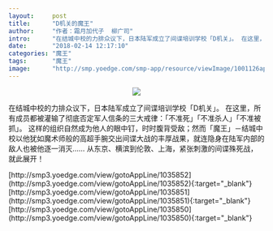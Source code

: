 ```yaml
---
layout:     post
title:      "D机关的魔王"
author:     "作者：霜月加代子  柳广司"
intro:      "在结城中校的力排众议下，日本陆军成立了间谍培训学校「D机关」。 在这里，所有成员都被灌输了彻底否定军人信条的三大戒律：「不准死」「不准杀人」「不准被抓」。 这样的组织自然成为他人的眼中钉，时时腹背受敌；然而「魔王」－结城中校以他犹如魔术师般的高超手腕交出间谍大战的丰厚战果，就连隐身在陆军内部的敌人也被他逐一消灭…… 从东京、横滨到伦敦、上海，紧张刺激的间谍殊死战，就此展开！"
date:       "2018-02-14 12:17:10"
categories: "魔王"
tags:       "魔王"
image:      "http://smp.yoedge.com/smp-app/resource/viewImage/1001126appline.png"
---
```

<div style="text-align: center">
<p><img src="http://smp.yoedge.com/smp-app/resource/viewImage/1001126appline.png"/></p>
</div>
<p class="post-meta">
<span>在结城中校的力排众议下，日本陆军成立了间谍培训学校「D机关」。 在这里，所有成员都被灌输了彻底否定军人信条的三大戒律：「不准死」「不准杀人」「不准被抓」。 这样的组织自然成为他人的眼中钉，时时腹背受敌；然而「魔王」－结城中校以他犹如魔术师般的高超手腕交出间谍大战的丰厚战果，就连隐身在陆军内部的敌人也被他逐一消灭…… 从东京、横滨到伦敦、上海，紧张刺激的间谍殊死战，就此展开！</span>
</p>
[http://smp3.yoedge.com/view/gotoAppLine/1035852](http://smp3.yoedge.com/view/gotoAppLine/1035852){:target="_blank"}
[http://smp3.yoedge.com/view/gotoAppLine/1035851](http://smp3.yoedge.com/view/gotoAppLine/1035851){:target="_blank"}
[http://smp3.yoedge.com/view/gotoAppLine/1035850](http://smp3.yoedge.com/view/gotoAppLine/1035850){:target="_blank"}


